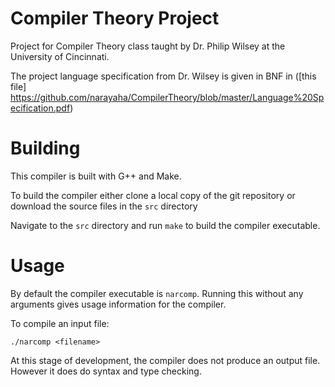 # Compiler Theory Project

Project for Compiler Theory class taught by Dr. Philip Wilsey at the University of Cincinnati.

The project language specification from Dr. Wilsey is given in BNF in ([this file] https://github.com/narayaha/CompilerTheory/blob/master/Language%20Specification.pdf)

# Building

This compiler is built with G++ and Make.

To build the compiler either clone a local copy of the git repository or download the source files in the `src` directory

Navigate to the `src` directory and run `make` to build the compiler executable.

# Usage

By default the compiler executable is `narcomp`. Running this without any arguments gives usage information for the compiler.

To compile an input file:

	./narcomp <filename>

At this stage of development, the compiler does not produce an output file. However it does do syntax and type checking.
